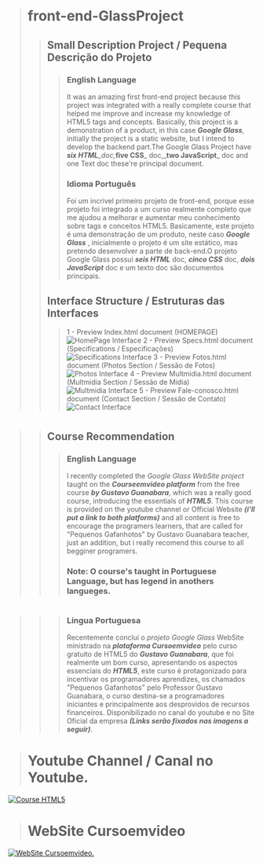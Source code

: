 > # front-end-GlassProject
>
> > ## Small Description Project / Pequena Descrição do Projeto
> >
> > > ### English Language
> > >
> > > It was an amazing first front-end project because this project was integrated with a really complete course that helped me improve and increase my knowledge of HTML5 tags and concepts. Basically, this project is a demonstration of a product, in this case _**Google Glass**_, initially the project is a static website, but I intend to develop the backend part.The Google Glass Project have _**six HTML**\_doc,_**five CSS**_ doc,_**two JavaScript**\_ doc and one Text doc these're principal document.
> > >
> > > ### Idioma Português
> > >
> > > Foi um incrível primeiro projeto de front-end, porque esse projeto foi integrado a um curso realmente completo que me ajudou a melhorar e aumentar meu conhecimento sobre tags e conceitos HTML5. Basicamente, este projeto é uma demonstração de um produto, neste caso _**Google Glass**_ , inicialmente o projeto é um site estático, mas pretendo desenvolver a parte de back-end.O projeto Google Glass possui _**seis HTML**_ doc, _**cinco CSS**_ doc, _**dois JavaScript**_ doc e um texto doc são documentos principais.
> >
> > ## Interface Structure / Estruturas das Interfaces
> >
> > > 1 - Preview Index.html document (HOMEPAGE) ![HomePage Interface](https://github.com/LucasArifa/glassProject_Static-Page/blob/master/interface/01-index.jpg?raw=true)
> > > 2 - Preview Specs.html document (Specifications / Especificações) ![Specifications Interface](https://github.com/LucasArifa/glassProject_Static-Page/blob/master/interface/02-specs.jpg?raw=true)
> > > 3 - Preview Fotos.html document (Photos Section / Sessão de Fotos) ![Photos Interface](https://github.com/LucasArifa/glassProject_Static-Page/blob/master/interface/03-fotos.jpg?raw=true)
> > > 4 - Preview Multmidia.html document (Multmidia Section / Sessão de Midia) ![Multmidia Interface](https://github.com/LucasArifa/glassProject_Static-Page/blob/master/interface/04-multimidia.jpg?raw=true)
> > > 5 - Preview Fale-conosco.html document (Contact Section / Sessão de Contato) ![Contact Interface](https://github.com/LucasArifa/glassProject_Static-Page/blob/master/interface/05-fale-conosco.jpg?raw=true)

#

> > ## Course Recommendation
> >
> > > ### English Language
> > >
> > > I recently completed the _Google Glass WebSite project_ taught on the _**Courseemvideo platform**_ from the free course _**by Gustavo Guanabara**_, which was a really good course, introducing the essentials of _**HTML5**_. This course is provided on the youtube channel or Official Website _**(i'll put a link to both platforms)**_ and all content is free to encourage the programers learners, that are called for "Pequenos Gafanhotos" by Gustavo Guanabara teacher, just an addition, but i really recomend this course to all begginer programers.
> > >
> > > ### **Note:** O course's taught in Portuguese Language, but has legend in anothers langueges.

#

> > > ### Língua Portuguesa
> > >
> > > Recentemente concluí o _projeto Google Glass_ WebSite ministrado na _**plataforma Cursoemvideo**_ pelo curso gratuito de HTML5 do _**Gustavo Guanabara**_, que foi realmente um bom curso, apresentando os aspectos essenciais do _**HTML5**_, este curso é protagonizado para incentivar os programadores aprendizes, os chamados "Pequenos Gafanhotos" pelo Professor Gustavo Guanabara, o curso destina-se a programadores iniciantes e principalmente aos desprovidos de recursos financeiros. Disponibilizado no canal do youtube e no Site Oficial da empresa _**(Links serão fixados nas imagens a seguir)**_.

##

> # Youtube Channel / Canal no Youtube.

[![Course HTML5](http://img.youtube.com/vi/epDCjksKMok/0.jpg)](http://www.youtube.com/watch?v=epDCjksKMok)

##

> # WebSite Cursoemvideo

[![WebSite Cursoemvideo.](https://github.com/LucasArifa/front-end-GlassProject/blob/master/_imagens/curso-em-video.jpg)](https://www.cursoemvideo.com/course/curso-de-html5)
